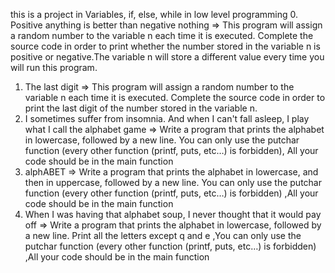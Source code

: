 this is a project in Variables, if, else, while in low level programming
0. Positive anything is better than negative nothing => This program will assign a random number to the variable n each time it is executed. Complete the source code in order to print whether the number stored in the variable n is positive or negative.The variable n will store a different value every time you will run this program.
1. The last digit => This program will assign a random number to the variable n each time it is executed. Complete the source code in order to print the last digit of the number stored in the variable n.
2. I sometimes suffer from insomnia. And when I can't fall asleep, I play what I call the alphabet game => Write a program that prints the alphabet in lowercase, followed by a new line. You can only use the putchar function (every other function (printf, puts, etc…) is forbidden), All your code should be in the main function
3. alphABET => Write a program that prints the alphabet in lowercase, and then in uppercase, followed by a new line. You can only use the putchar function (every other function (printf, puts, etc…) is forbidden) ,All your code should be in the main function
4. When I was having that alphabet soup, I never thought that it would pay off => Write a program that prints the alphabet in lowercase, followed by a new line. Print all the letters except q and e ,You can only use the putchar function (every other function (printf, puts, etc…) is forbidden) ,All your code should be in the main function
